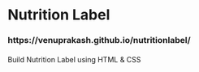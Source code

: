 <h1>Nutrition Label</h1>

<h3>https://venuprakash.github.io/nutritionlabel/</h3>
<h4></h4>Build Nutrition Label using HTML &amp; CSS</h4>
